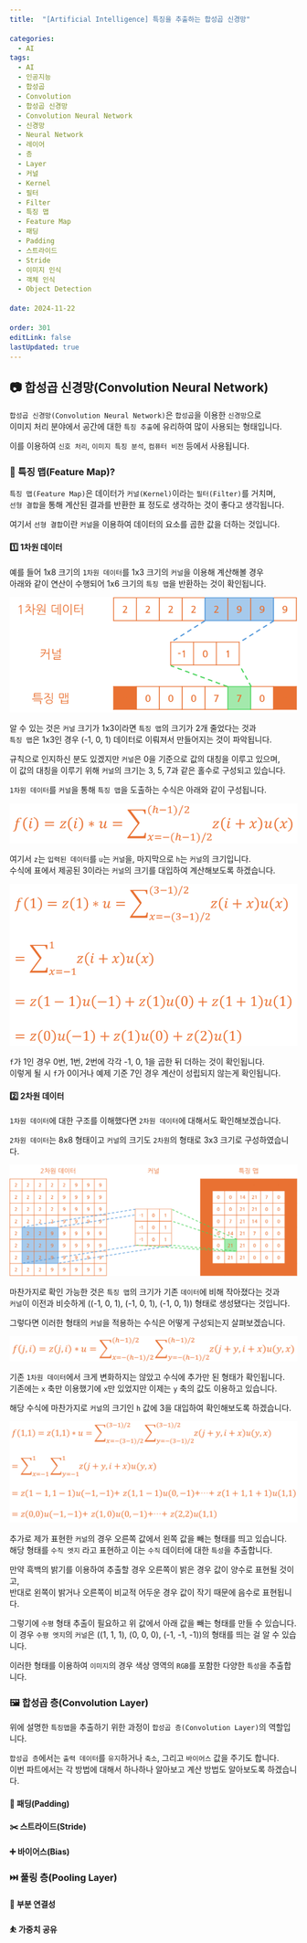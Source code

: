 ```yaml
---
title:  "[Artificial Intelligence] 특징을 추출하는 합성곱 신경망"

categories:
  - AI
tags:
  - AI
  - 인공지능
  - 합성곱
  - Convolution
  - 합성곱 신경망
  - Convolution Neural Network
  - 신경망
  - Neural Network
  - 레이어
  - 층
  - Layer
  - 커널
  - Kernel
  - 필터
  - Filter
  - 특징 맵
  - Feature Map
  - 패딩
  - Padding
  - 스트라이드
  - Stride
  - 이미지 인식
  - 객체 인식
  - Object Detection

date: 2024-11-22

order: 301
editLink: false
lastUpdated: true
---
```


## 📷 합성곱 신경망(Convolution Neural Network)
`합성곱 신경망(Convolution Neural Network)`은 `합성곱`을 이용한 `신경망`으로  
이미지 처리 분야에서 공간에 대한 `특징 추출`에 유리하여 많이 사용되는 형태입니다.

이를 이용하여 `신호 처리`, `이미지 특징 분석`, `컴퓨터 비전` 등에서 사용됩니다.

### 🔢 특징 맵(Feature Map)?
`특징 맵(Feature Map)`은 데이터가 `커널(Kernel)`이라는 `필터(Filter)`를 거치며,  
`선형 결합`을 통해 계산된 결과를 반환한 표 정도로 생각하는 것이 좋다고 생각됩니다.

여기서 `선형 결합`이란 `커널`을 이용하여 데이터의 요소를 곱한 값을 더하는 것입니다.

#### 1️⃣ 1차원 데이터
예를 들어 1x8 크기의 `1차원 데이터`를 1x3 크기의 `커널`을 이용해 계산해볼 경우  
아래와 같이 연산이 수행되어 1x6 크기의 `특징 맵`을 반환하는 것이 확인됩니다.

![alt text](image.png)

알 수 있는 것은 `커널` 크기가 1x3이라면 `특징 맵`의 크기가 2개 줄었다는 것과  
`특징 맵`은 1x3인 경우 (-1, 0, 1) 데이터로 이뤄져서 만들어지는 것이 파악됩니다.

규칙으로 인지하신 분도 있겠지만 `커널`은 0을 기준으로 값의 대칭을 이루고 있으며,  
이 값의 대칭을 이루기 위해 `커널`의 크기는 3, 5, 7과 같은 홀수로 구성되고 있습니다.

`1차원 데이터`를 `커널`을 통해 `특징 맵`을 도출하는 수식은 아래와 같이 구성됩니다.

![alt text](image-1.png)

여기서 `z`는 `입력된 데이터`를 `u`는 `커널`을, 마지막으로 `h`는 `커널`의 크기입니다.  
수식에 표에서 제공된 3이라는 `커널`의 크기를 대입하여 계산해보도록 하겠습니다.

![alt text](image-2.png)

`f`가 1인 경우 0번, 1번, 2번에 각각 -1, 0, 1을 곱한 뒤 더하는 것이 확인됩니다.  
이렇게 될 시 `f`가 0이거나 예제 기준 7인 경우 계산이 성립되지 않는게 확인됩니다.

#### 2️⃣ 2차원 데이터
`1차원 데이터`에 대한 구조를 이해했다면 `2차원 데이터`에 대해서도 확인해보겠습니다.

`2차원 데이터`는 8x8 형태이고 `커널`의 크기도 `2차원`의 형태로 3x3 크기로 구성하였습니다.

![alt text](image-3.png)

마찬가지로 확인 가능한 것은 `특징 맵`의 크기가 기존 `데이터`에 비해 작아졌다는 것과  
`커널`이 이전과 비슷하게 ((-1, 0, 1), (-1, 0, 1), (-1, 0, 1)) 형태로 생성됐다는 것입니다.

그렇다면 이러한 형태의 `커널`을 적용하는 수식은 어떻게 구성되는지 살펴보겠습니다.

![alt text](image-4.png)

기존 `1차원 데이터`에서 크게 변화하지는 않았고 수식에 추가만 된 형태가 확인됩니다.  
기존에는 `x` 축만 이용했기에 `x`만 있었지만 이제는 `y` 축의 값도 이용하고 있습니다.

해당 수식에 마찬가지로 `커널`의 크기인 `h` 값에 3을 대입하여 확인해보도록 하겠습니다.

![alt text](image-5.png)

추가로 제가 표현한 `커널`의 경우 오른쪽 값에서 왼쪽 값을 빼는 형태를 띄고 있습니다.  
해당 형태를 `수직 엣지` 라고 표현하고 이는 `수직` 데이터에 대한 `특성`을 추출합니다.

만약 흑백의 밝기를 이용하여 추출할 경우 오른쪽이 밝은 경우 값이 양수로 표현될 것이고,  
반대로 왼쪽이 밝거나 오른쪽이 비교적 어두운 경우 값이 작기 때문에 음수로 표현됩니다.

그렇기에 `수평` 형태 추출이 필요하고 위 값에서 아래 값을 빼는 형태를 만들 수 있습니다.  
이 경우 `수평 엣지`의 `커널`은 ((1, 1, 1), (0, 0, 0), (-1, -1, -1))의 형태를 띄는 걸 알 수 있습니다.

이러한 형태를 이용하여 `이미지`의 경우 색상 영역의 `RGB`를 포함한 다양한 `특성`을 추출합니다.

### 🖼️ 합성곱 층(Convolution Layer)
위에 설명한 `특징맵`을 추출하기 위한 과정이 `합성곱 층(Convolution Layer)`의 역할입니다.

`합성곱 층`에서는 `출력 데이터`를 `유지`하거나 `축소`, 그리고 `바이어스` 값을 주기도 합니다.  
이번 파트에서는 각 방법에 대해서 하나하나 알아보고 계산 방법도 알아보도록 하겠습니다.

#### 💾 패딩(Padding)

#### ✂️ 스트라이드(Stride)

#### ➕ 바이어스(Bias)

### ⏭️ 풀링 층(Pooling Layer)

#### 🎲 부분 연결성

#### ⛹️ 가중치 공유